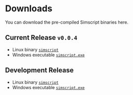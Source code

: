# Downloads

You can download the pre-compiled Simscript binaries here.

## Current Release `v0.0.4`

- Linux binary [`simscript`](https://raw.githubusercontent.com/molee1354/simscript/master/bin/simscript)
- Windows executable [`simscript.exe`](https://raw.githubusercontent.com/molee1354/simscript/master/bin/simscript.exe)

## Development Release

- Linux binary [`simscript`](https://raw.githubusercontent.com/molee1354/simscript/dev/bin/simscript)
- Windows executable [`simscript.exe`](https://raw.githubusercontent.com/molee1354/simscript/dev/bin/simscript.exe)
